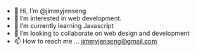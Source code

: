 - 👋 Hi, I’m @jimmyjenseng
- 👀 I’m interested in web development.
- 🌱 I’m currently learning Javascript
- 💞️ I’m looking to collaborate on web design and development
- 📫 How to reach me ... jimmyjenseng@gmail.com

<!---
jimmyjenseng/jimmyjenseng is a ✨ special ✨ repository because its `README.md` (this file) appears on your GitHub profile.
You can click the Preview link to take a look at your changes.
--->
